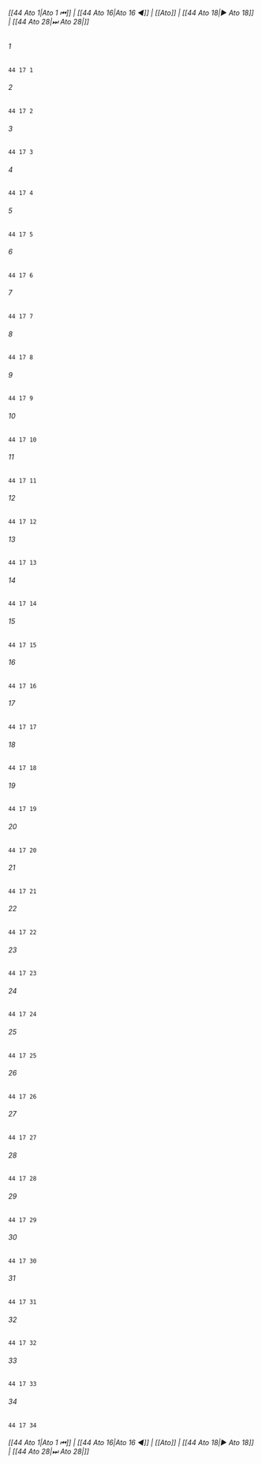 
###### [[44 Ato 1|Ato 1 ⏮]] | [[44 Ato 16|Ato 16 ◀]] | [[Ato]] | [[44 Ato 18|▶ Ato 18]] | [[44 Ato 28|⏭ Ato 28|]]

###### 1
``` verse
44 17 1 
```
###### 2
``` verse
44 17 2 
```
###### 3
``` verse
44 17 3 
```
###### 4
``` verse
44 17 4 
```
###### 5
``` verse
44 17 5 
```
###### 6
``` verse
44 17 6 
```
###### 7
``` verse
44 17 7 
```
###### 8
``` verse
44 17 8 
```
###### 9
``` verse
44 17 9 
```
###### 10
``` verse
44 17 10 
```
###### 11
``` verse
44 17 11 
```
###### 12
``` verse
44 17 12 
```
###### 13
``` verse
44 17 13 
```
###### 14
``` verse
44 17 14 
```
###### 15
``` verse
44 17 15 
```
###### 16
``` verse
44 17 16 
```
###### 17
``` verse
44 17 17 
```
###### 18
``` verse
44 17 18 
```
###### 19
``` verse
44 17 19 
```
###### 20
``` verse
44 17 20 
```
###### 21
``` verse
44 17 21 
```
###### 22
``` verse
44 17 22 
```
###### 23
``` verse
44 17 23 
```
###### 24
``` verse
44 17 24 
```
###### 25
``` verse
44 17 25 
```
###### 26
``` verse
44 17 26 
```
###### 27
``` verse
44 17 27 
```
###### 28
``` verse
44 17 28 
```
###### 29
``` verse
44 17 29 
```
###### 30
``` verse
44 17 30 
```
###### 31
``` verse
44 17 31 
```
###### 32
``` verse
44 17 32 
```
###### 33
``` verse
44 17 33 
```
###### 34
``` verse
44 17 34 
```

###### [[44 Ato 1|Ato 1 ⏮]] | [[44 Ato 16|Ato 16 ◀]] | [[Ato]] | [[44 Ato 18|▶ Ato 18]] | [[44 Ato 28|⏭ Ato 28|]]

